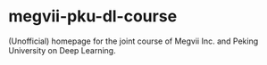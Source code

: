 # megvii-pku-dl-course
(Unofficial) homepage for the joint course of Megvii Inc. and Peking University on Deep Learning.
